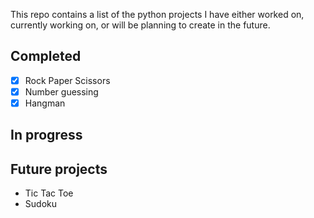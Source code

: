 This repo contains a list of the python projects I have either worked on, currently working on, or will be planning to create in the future.

## Completed

- [x] Rock Paper Scissors
- [x] Number guessing
- [x] Hangman

## In progress




## Future projects

- Tic Tac Toe
- Sudoku
